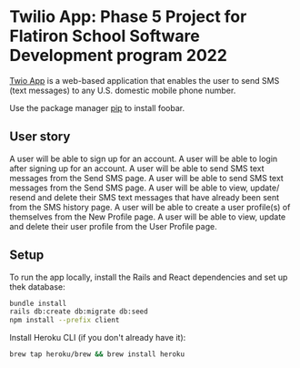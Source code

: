 # Twilio App: Phase 5 Project for Flatiron School Software Development program 2022

[Twio App](https://enigmatic-wave-74156.herokuapp.com/profileform) is a web-based application that enables the user to send SMS (text messages) to any U.S. domestic mobile phone number.


Use the package manager [pip](https://pip.pypa.io/en/stable/) to install foobar.

## User story

A user will be able to sign up for an account.
A user will be able to login after signing up for an account.
A user will be able to send SMS text messages from the Send SMS page.
A user will be able to send SMS text messages from the Send SMS page.
A user will be able to view, update/ resend and delete their SMS text messages that have already been sent from the SMS history page. 
A user will be able to create a user profile(s) of themselves from the New Profile page.
A user will be able to view, update and delete their user profile from the User Profile page. 



## Setup

To run the app locally, install the Rails and React dependencies and set up thek
database:

```sh
bundle install
rails db:create db:migrate db:seed
npm install --prefix client
```

Install Heroku CLI (if you don't already have it):

```sh
brew tap heroku/brew && brew install heroku
```


